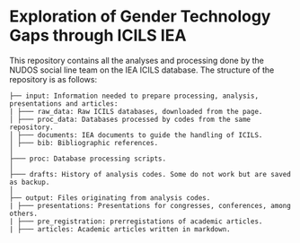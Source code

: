 # Exploration of Gender Technology Gaps through ICILS IEA

This repository contains all the analyses and processing done by the NUDOS social line team on the IEA ICILS database. The structure of the repository is as follows:

```         
├── input: Information needed to prepare processing, analysis, presentations and articles:
| ├─── raw_data: Raw ICILS databases, downloaded from the page.
│ ├─── proc_data: Databases processed by codes from the same repository.
│ ├─── documents: IEA documents to guide the handling of ICILS.
│ ├─── bib: Bibliographic references.
│   
├─── proc: Database processing scripts.
│  
├─── drafts: History of analysis codes. Some do not work but are saved as backup.
│  
├── output: Files originating from analysis codes.
| ├─── presentations: Presentations for congresses, conferences, among others.
| ├─── pre_registration: prerregistations of academic articles.
| ├─── articles: Academic articles written in markdown.
